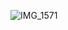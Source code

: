<!--

### Hi there 👋 I am Hilmi and i love design

-->
<!--
**hilmiarkan/hilmiarkan** is a ✨ _special_ ✨ repository because its `README.md` (this file) appears on your GitHub profile.

Here are some ideas to get you started:

- 🔭 I’m currently working on ...
- 🌱 I’m currently learning ...
- 👯 I’m looking to collaborate on ...
- 🤔 I’m looking for help with ...
- 💬 Ask me about ...
- 📫 How to reach me: ...
- 😄 Pronouns: ...
- ⚡ Fun fact: ...
-->

<!-- ![twitter_FfohB6xWAAAUqn_](https://user-images.githubusercontent.com/8338033/209463480-a5efb41d-2ce2-45c7-993c-8042064d2580.png) -->
<!-- ![IMG_1571](https://user-images.githubusercontent.com/8338033/210299813-e14dd163-cb32-4ceb-9108-140c51827663.JPG) -->
<!-- ![IMG_6423](https://user-images.githubusercontent.com/8338033/210300097-822ab68e-feeb-4354-a7ab-792e2b0e6cba.PNG) -->
<!-- ![IMG_6423_clipdrop-enhance](https://user-images.githubusercontent.com/8338033/210300216-6480da53-1f4f-4aa7-91aa-76f6b27c8bf1.PNG) -->
<!-- ![IMG_1571](https://user-images.githubusercontent.com/8338033/210300768-b4b459de-ad59-4f08-8bcd-26f726418592.JPG) -->
![IMG_1571](https://user-images.githubusercontent.com/8338033/210300860-738a38a5-e1b4-49e3-aa2a-03cc3605d9f7.JPG)
